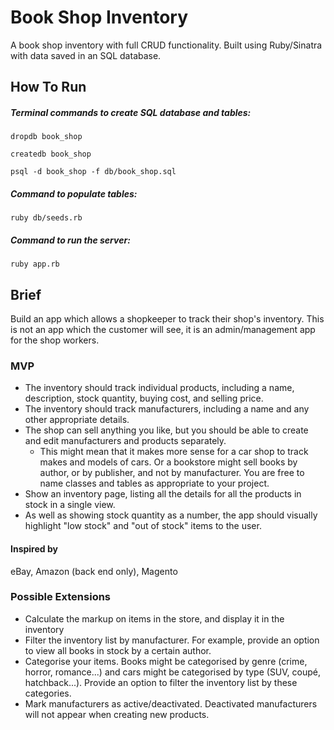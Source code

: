 # Book Shop Inventory  

A book shop inventory with full CRUD functionality. Built using Ruby/Sinatra with data saved in an SQL database.

## How To Run

##### Terminal commands to create SQL database and tables:

```
dropdb book_shop
```

```
createdb book_shop
```

```
psql -d book_shop -f db/book_shop.sql
```

##### Command to populate tables:

```
ruby db/seeds.rb
```

##### Command to run the server:

```
ruby app.rb
```

## Brief

Build an app which allows a shopkeeper to track their shop's inventory. This is not an app which the customer will see, it is an admin/management app for the shop workers.

### MVP
 * The inventory should track individual products, including a name, description, stock quantity, buying cost, and selling price.
 * The inventory should track manufacturers, including a name and any other appropriate details.
 * The shop can sell anything you like, but you should be able to create and edit manufacturers and products separately.
    * This might mean that it makes more sense for a car shop to track makes and models of cars. Or a bookstore might sell books by author, or by publisher, and not by manufacturer. You are free to name classes and tables as appropriate to your project.
* Show an inventory page, listing all the details for all the products in stock in a single view.
* As well as showing stock quantity as a number, the app should visually highlight "low stock" and "out of stock" items to the user.  

#### Inspired by
eBay, Amazon (back end only), Magento

### Possible Extensions
 * Calculate the markup on items in the store, and display it in the inventory
 * Filter the inventory list by manufacturer. For example, provide an option to view all books in stock by a certain author.
 * Categorise your items. Books might be categorised by genre (crime, horror, romance...) and cars might be categorised by type (SUV, coupé, hatchback...). Provide an option to filter the inventory list by these categories.
 * Mark manufacturers as active/deactivated. Deactivated manufacturers will not appear when creating new products.